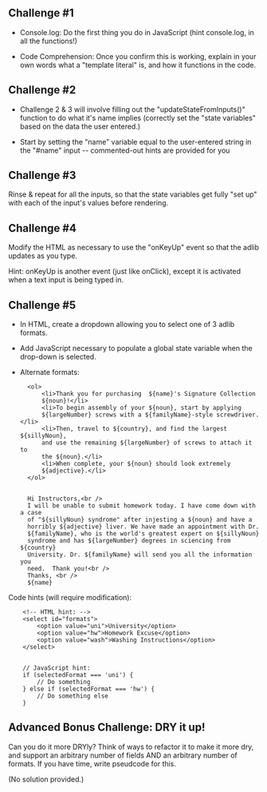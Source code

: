 Challenge #1
-------------------------------------------

- Console.log: Do the first thing you do in JavaScript (hint console.log, in
  all the functions!)

- Code Comprehension: Once you confirm this is working, explain in your own
  words what a "template literal" is, and how it functions in the code.



Challenge #2
-------------------------------------------

- Challenge 2 & 3 will involve filling out the "updateStateFromInputs()"
  function to do what it's name implies (correctly set the "state variables"
  based on the data the user entered.)

- Start by setting the "name" variable equal to the user-entered string in the
  "#name" input -- commented-out hints are provided for you



Challenge #3
-------------------------------------------

Rinse & repeat for all the inputs, so that the state variables get fully "set
up" with each of the input's values before rendering.



Challenge #4
-------------------------------------------

Modify the HTML as necessary to use the "onKeyUp" event so that the adlib
updates as you type.

Hint: onKeyUp is another event (just like onClick), except it is activated when
a text input is being typed in.



Challenge #5
-------------------------------------------

- In HTML, create a dropdown allowing you to select one of 3 adlib formats.

- Add JavaScript necessary to populate a global state variable when the
  drop-down is selected.

- Alternate formats:

        <ol>
            <li>Thank you for purchasing  ${name}'s Signature Collection
            ${noun}!</li>
            <li>To begin assembly of your ${noun}, start by applying
            ${largeNumber} screws with a ${familyName}-style screwdriver.</li>
            <li>Then, travel to ${country}, and find the largest ${sillyNoun},
            and use the remaining ${largeNumber} of screws to attach it to
            the ${noun}.</li>
            <li>When complete, your ${noun} should look extremely
            ${adjective}.</li>
        </ol>


        Hi Instructors,<br />
        I will be unable to submit homework today. I have come down with a case
        of "${sillyNoun} syndrome" after injesting a ${noun} and have a
        horribly ${adjective} liver. We have made an appointment with Dr.
        ${familyName}, who is the world's greatest expert on ${sillyNoun}
        syndrome and has ${largeNumber} degrees in sciencing from ${country}
        University. Dr. ${familyName} will send you all the information you
        need.  Thank you!<br />
        Thanks, <br />
        ${name}


Code hints (will require modification):


        <!-- HTML hint: -->
        <select id="formats">
            <option value="uni">University</option>
            <option value="hw">Homework Excuse</option>
            <option value="wash">Washing Instructions</option>
        </select>


        // JavaScript hint:
        if (selectedFormat === 'uni') {
            // Do something
        } else if (selectedFormat === 'hw') {
            // Do something else
        }







Advanced Bonus Challenge: DRY it up!
-------------------------------------------

Can you do it more DRYly? Think of ways to refactor it to make it more dry, and
support an arbitrary number of fields AND an arbitrary number of formats. If
you have time, write pseudcode for this.

(No solution provided.)


